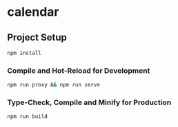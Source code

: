 # calendar


## Project Setup

```sh
npm install
```

### Compile and Hot-Reload for Development

```sh
npm run proxy && npm run serve
```

### Type-Check, Compile and Minify for Production

```sh
npm run build
```
